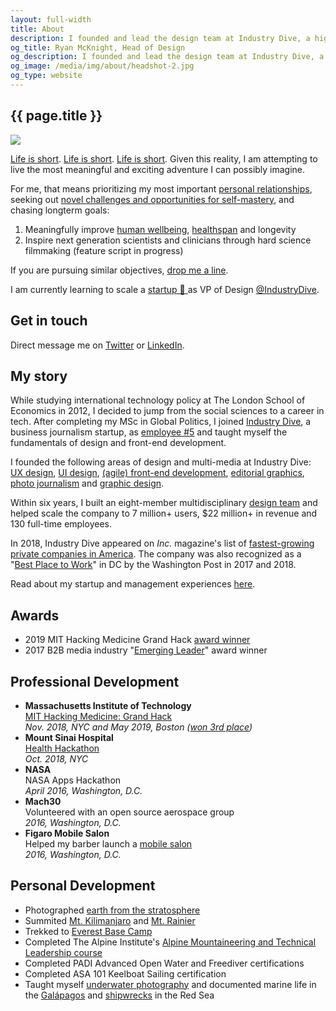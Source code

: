 ```yaml
---
layout: full-width
title: About
description: I founded and lead the design team at Industry Dive, a high-growth business journalism publisher in Washington, DC.
og_title: Ryan McKnight, Head of Design
og_description: I founded and lead the design team at Industry Dive, a high-growth business journalism publisher in Washington, DC.
og_image: /media/img/about/headshot-2.jpg
og_type: website
---
```


<section class="inner-section-wrapper">

<h1>{{ page.title }}</h1>

<img src="{{ site.url }}/media/img/about/headshot-2.jpg" class="headshot">

<p><a href="https://waitbutwhy.com/2015/12/the-tail-end.html">Life is short</a>. <a href="http://paulgraham.com/vb.html">Life is short</a>. <a href="https://pbs.twimg.com/media/D0ozXWfXQAEwFtB.jpg:large">Life is short</a>. Given this reality, I am attempting to live the most meaningful and exciting adventure I can possibly imagine.</p>

<p>For me, that means prioritizing my most important <a href="https://pbs.twimg.com/media/D0os5CVW0AABVFN.jpg:large">personal relationships</a>, seeking out <a href="{{ site.url }}/goals">novel challenges and opportunities for self-mastery</a>, and chasing longterm goals:</p>

<ol>
	<li>Meaningfully improve <a href="https://twitter.com/ryantmcknight/status/1125143833283584000">human wellbeing</a>, <a href="{{ site.baseurl }}{% link _projects/health/lyflynks.md %}">healthspan</a> and longevity</li>
	<li>Inspire next generation scientists and clinicians through hard science filmmaking (feature script in progress)</li>
</ol>

<p>If you are pursuing similar objectives, <a href="https://www.twitter.com/ryantmcknight">drop me a line</a>.</p>

<p>I am currently learning to scale a <a href="https://breakoutlist.com/why/">startup 🚀 </a> as VP of Design <a href="https://twitter.com/industrydive?lang=en">@IndustryDive</a>.</p>

<h2>Get in touch</h2>

<p>Direct message me on <a href="https://www.twitter.com/ryantmcknight">Twitter</a> or <a href="https://www.linkedin.com/in/ryantmcknight/">LinkedIn</a>.</p>

<h2>My story</h2>

<p>While studying international technology policy at The London School of Economics in 2012, I decided to jump from the social sciences to a career in tech. After completing my MSc in Global Politics, I joined <a href="https://www.industrydive.com/">Industry Dive</a>, a business journalism startup, as <a href="{{ site.baseurl }}{% link _posts/startup/2018-02-05-startupjob.md %}"> employee #5</a> and taught myself the fundamentals of design and front-end development.</p>

<p>I founded the following areas of design and multi-media at Industry Dive: <a href="https://industrydive.design/ux/2018/01/04/cms-audit-user-flows.html">UX design</a>, <a href="https://industrydive.design/product/2017/12/20/library-page.html">UI design</a>, <a href="https://industrydive.design/product/2018/03/29/flex-menu.html">(agile) front-end development</a>, <a href="https://industrydive.design/editorial/2018/03/08/dive-awards-2017.html">editorial graphics</a>, <a href="https://www.constructiondive.com/news/photos-of-new-smithsonian-african-american-museum/420671/">photo journalism</a> and <a href="https://industrydive.design/corporate/2018/05/09/logo-redesign.html">graphic design</a>.</p>

<p>Within six years, I built an eight-member multidisciplinary <a href="https://industrydive.design/">design team</a> and helped scale the company to 7 million+ users, $22 million+ in revenue and 130 full-time employees.</p>

<p>In 2018, Industry Dive appeared on <em>Inc.</em> magazine's list of <a href="https://www.industrydive.com/news/post/inc-names-industry-dive-one-of-the-fastest-growing-private-companies-in-america/">fastest-growing private companies in America</a>. The company was also recognized as a "<a href="https://www.industrydive.com/news/post/industry-dive-honored-as-top-workplace-and-red-hot-company/">Best Place to Work</a>" in DC by the Washington Post in 2017 and 2018.</p>

<p>Read about my startup and management experiences <a href="{{ site.baseurl }}{% link _posts/startup/2017-03-05-management.md %}">here</a>.</p>


<h2>Awards</h2>
<ul>
	<li>2019 MIT Hacking Medicine Grand Hack <a href="https://twitter.com/ryantmcknight/status/1125143833283584000">award winner</a></li>
	<li>2017 B2B media industry "<a href="http://www.siia.net/bims/SPECIAL-PROGRAMS/Emerging-Leader-Awards">Emerging Leader</a>" award winner</li>
</ul>

<h2>Professional Development</h2>
<ul>
	<li>
		<strong>Massachusetts Institute of Technology</strong><br>
		<a href="http://hackingmedicine.mit.edu/">MIT Hacking Medicine: Grand Hack</a><br>
		<em>Nov. 2018, NYC and May 2019, Boston (<a href="https://twitter.com/ryantmcknight/status/1125143833283584000">won 3rd place</a>)</em>
	</li>
	<li>
		<strong>Mount Sinai Hospital</strong><br>
		<a href="https://inside.mountsinai.org/health-hackathon/">Health Hackathon</a><br>
		<em>Oct. 2018, NYC</em>
	</li>
	<li>
		<strong>NASA</strong><br>
		NASA Apps Hackathon<br>
		<em>April 2016, Washington, D.C.</em>
	</li>
	<li>
		<strong>Mach30</strong><br>
		Volunteered with an open source aerospace group<br>
		<em>2016, Washington, D.C.</em>
	</li>
	<li>
		<strong>Figaro Mobile Salon</strong><br>
		Helped my barber launch a <a href="https://www.callfigaro.com/">mobile salon</a><br>
		<em>2016, Washington, D.C.</em>
	</li>
</ul>

<h2>Personal Development</h2>
<ul>
	<li>Photographed <a href="{{ site.baseurl }}{% link _posts/goals/2016-06-24-hab-part-2.md %}">earth from the stratosphere</a></li>
	<li>Summited <a href="http://summitgoals.com/ascents/2017/01/12/kilimanjaro.html">Mt. Kilimanjaro</a> and <a href="http://summitgoals.com/ascents/2018/06/21/rainier.html">Mt. Rainier</a></li>
	<li>Trekked to <a href="http://summitgoals.com/ascents/2016/11/05/everest.html">Everest Base Camp</a></li>
	<li>Completed The Alpine Institute's <a href="http://www.alpineinstitute.com/catalog/alpine-mountaineering-and-technical-leadership,-part-1/">Alpine Mountaineering and Technical Leadership course</a></li>
	<li>Completed PADI Advanced Open Water and Freediver certifications</li>
	<li>Completed ASA 101 Keelboat Sailing certification</li>
	<li>Taught myself <a href="http://divegoals.com/uwp/2018/01/30/uwphotography.html">underwater photography</a> and documented marine life in the <a href="http://divegoals.com/dive/2018/01/29/galapagos.html">Galápagos</a> and <a href="https://www.instagram.com/p/BhjlN3wjOvB/?taken-by=divegoals">shipwrecks</a> in the Red Sea</li>
</ul>


<!--I founded and lead the multi-disciplinary and <a href="https://www.industrydive.com/news/post/honoring-industry-dives-award-winning-design-leader/">award-winning</a> <a href="https://industrydive.com/">design team</a> at <a href="https://www.industrydive.com/">Industry Dive</a>, a rapidly growing business news company in Washington, DC. We were selected a "Best Place to Work" by the Washington Post in 2017 and 2018.
In 2017, I was recognized as an "<a href="http://www.siia.net/bims/SPECIAL-PROGRAMS/Emerging-Leader-Awards">Emerging Leader</a>" in the B2B media industry for my work at Industry Dive.
To get in touch, direct message me on <a href="https://www.twitter.com/mcknightlabs">Twitter</a>, <a href="https://www.instagram.com/mountainlogbook
">Instagram</a> or <a href="https://www.linkedin.com/in/ryantmcknight/">LinkedIn</a>.-->